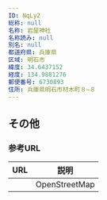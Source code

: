 ```yaml
---
ID: NqLy2
総称: null
名称: 岩屋神社
名称読み: null
別名: null
都道府県: 兵庫県
区域: 明石市
緯度: 34.6437152
経度: 134.9881276
郵便番号: 6730893
住所: 兵庫県明石市材木町８−８
---
```


## その他

### 参考URL

| URL | 説明          |
| --- | ------------- |
|     | OpenStreetMap |
